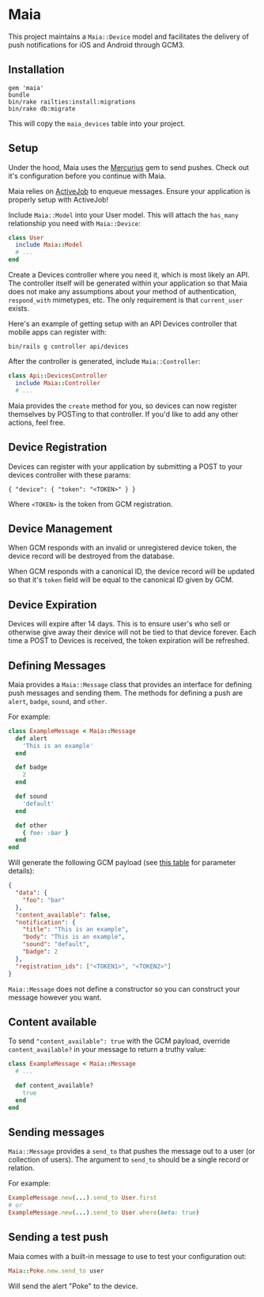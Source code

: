 # Maia

This project maintains a `Maia::Device` model and facilitates the delivery of push notifications for iOS and Android through GCM3.

## Installation

```
gem 'maia'
bundle
bin/rake railties:install:migrations
bin/rake db:migrate
```

This will copy the `maia_devices` table into your project.

## Setup

Under the hood, Maia uses the [Mercurius](https://github.com/jrbeck/mercurius) gem to send pushes. Check out it's configuration
before you continue with Maia.

Maia relies on [ActiveJob](https://github.com/rails/rails/tree/master/activejob) to enqueue messages. Ensure your application is properly setup with ActiveJob!

Include `Maia::Model` into your User model. This will attach the `has_many` relationship you need with `Maia::Device`:

```ruby
class User
  include Maia::Model
  # ...
end
```

Create a Devices controller where you need it, which is most likely an API. The controller itself will be generated within your application so that
Maia does not make any assumptions about your method of authentication, `respond_with` mimetypes, etc. The only requirement is that `current_user`
exists.

Here's an example of getting setup with an API Devices controller that mobile apps can register with:

`bin/rails g controller api/devices`

After the controller is generated, include `Maia::Controller`:

```ruby
class Api::DevicesController
  include Maia::Controller
  # ...
```

Maia provides the `create` method for you, so devices can now register themselves by POSTing to that controller. If you'd like to add any other actions, feel free.

## Device Registration

Devices can register with your application by submitting a POST to your devices controller with these params:

```
{ "device": { "token": "<TOKEN>" } }
```

Where `<TOKEN>` is the token from GCM registration.

## Device Management

When GCM responds with an invalid or unregistered device token, the device record will be destroyed from the database.

When GCM responds with a canonical ID, the device record will be updated so that it's `token` field will be equal to the canonical ID given by GCM.

## Device Expiration

Devices will expire after 14 days. This is to ensure user's who sell or otherwise give away their device will not be tied to that device forever. Each
time a POST to Devices is received, the token expiration will be refreshed.

## Defining Messages

Maia provides a `Maia::Message` class that provides an interface for defining push messages and sending them. The methods for defining a push are
`alert`, `badge`, `sound`, and `other`.

For example:

```ruby
class ExampleMessage < Maia::Message
  def alert
    'This is an example'
  end

  def badge
    2
  end

  def sound
    'default'
  end

  def other
    { foo: :bar }
  end
end
```

Will generate the following GCM payload (see [this table](https://developers.google.com/cloud-messaging/http-server-ref#table1) for parameter details):

```json
{
  "data": {
    "foo": "bar"
  },
  "content_available": false,
  "notification": {
    "title": "This is an example",
    "body": "This is an example",
    "sound": "default",
    "badge": 2
  },
  "registration_ids": ["<TOKEN1>", "<TOKEN2>"]
}
```

`Maia::Message` does not define a constructor so you can construct your message however you want.

## Content available

To send `"content_available": true` with the GCM payload, override `content_available?` in your message to return a truthy value:

```ruby
class ExampleMessage < Maia::Message
  # ...

  def content_available?
    true
  end
end
```

## Sending messages

`Maia::Message` provides a `send_to` that pushes the message out to a user (or collection of users). The argument to `send_to` should be a
single record or relation.

For example:

```ruby
ExampleMessage.new(...).send_to User.first
# or
ExampleMessage.new(...).send_to User.where(beta: true)
```

## Sending a test push

Maia comes with a built-in message to use to test your configuration out:

```ruby
Maia::Poke.new.send_to user
```

Will send the alert "Poke" to the device.
